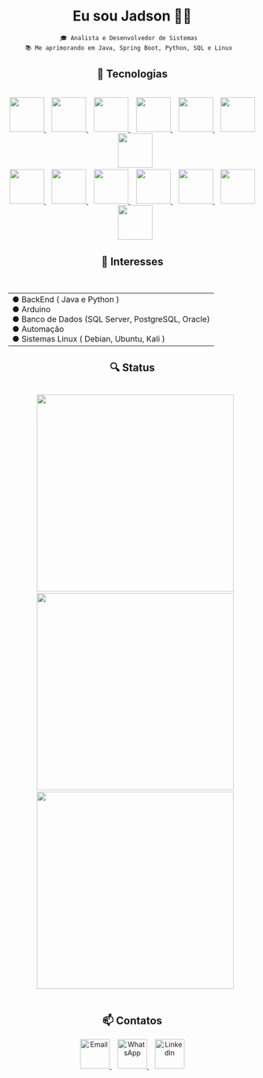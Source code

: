 <!--

**JadsonGitHub/JadsonGitHub** is a ✨ _special_ ✨ repository because its `README.md` (this file) appears on your GitHub profile.

## Hi there ✌🏾

-->

<h1 align = "center" >  Eu sou Jadson ✌🏾 </h1>

<div align="center">
    
    🎓 Analista e Desenvolvedor de Sistemas  
    📚 Me aprimorando em Java, Spring Boot, Python, SQL e Linux  
    
</div>

<h2 align = "center" >  📡 Tecnologias </h2><br>

<div align = "center" >
<!--
[![Java](https://skillicons.dev/icons?i=java&theme=light)](https://www.java.com)&nbsp;&nbsp;
[![Python](https://skillicons.dev/icons?i=py&)](https://www.python.org)&nbsp;&nbsp;
[![FastAPI](https://skillicons.dev/icons?i=fastapi&)](https://fastapi.tiangolo.com)&nbsp;&nbsp;
[![Spring Boot](https://skillicons.dev/icons?i=spring&theme=light)](https://spring.io/projects/spring-boot)&nbsp;&nbsp;
[![Debian](https://skillicons.dev/icons?i=debian&)](https://www.debian.org)&nbsp;&nbsp;
[![Linux](https://skillicons.dev/icons?i=linux&theme=light)](https://kernel.org)&nbsp;&nbsp;
[![Kali Linux](https://skillicons.dev/icons?i=kali&)](https://www.kali.org)&nbsp;&nbsp;
[![Ubuntu](https://skillicons.dev/icons?i=ubuntu&)](https://ubuntu.com)&nbsp;&nbsp;
[![Windows](https://skillicons.dev/icons?i=windows&)](https://www.microsoft.com/windows)&nbsp;&nbsp;
[![PostgreSQL](https://skillicons.dev/icons?i=postgres&)](https://www.postgresql.org)&nbsp;&nbsp;
[![Arduino](https://skillicons.dev/icons?i=arduino&)](https://www.arduino.cc)&nbsp;&nbsp;
[![Git](https://skillicons.dev/icons?i=git&)](https://git-scm.com)&nbsp;&nbsp;
[![IntelliJ IDEA](https://skillicons.dev/icons?i=idea&)](https://www.jetbrains.com/idea)&nbsp;&nbsp;
[![VS Code](https://skillicons.dev/icons?i=vscode&)](https://code.visualstudio.com)&nbsp;&nbsp;
-->
    
<div align="center">
  <a href="https://www.java.com"> 
    <img src="https://skillicons.dev/icons?i=java&theme=light" width="70" height="70" />
  </a>
  &nbsp;&nbsp;
  <a href="https://www.python.org">
    <img src="https://skillicons.dev/icons?i=py" width="70" height="70" />
  </a>
  &nbsp;&nbsp;
  <a href="https://fastapi.tiangolo.com">
    <img src="https://skillicons.dev/icons?i=fastapi" width="70" height="70" />
  </a>
  &nbsp;&nbsp;
  <a href="https://spring.io/projects/spring-boot">
    <img src="https://skillicons.dev/icons?i=spring&theme=light" width="70" height="70" />
  </a>
  &nbsp;&nbsp;
  <a href="https://www.debian.org">
    <img src="https://skillicons.dev/icons?i=debian" width="70" height="70" />
  </a>
  &nbsp;&nbsp;
  <a href="https://kernel.org">
    <img src="https://skillicons.dev/icons?i=linux&theme=light" width="70" height="70" />
  </a>
  &nbsp;&nbsp;
  <a href="https://www.kali.org">
    <img src="https://skillicons.dev/icons?i=kali" width="70" height="70" />
  </a>
  <br>
  <a href="https://ubuntu.com">
    <img src="https://skillicons.dev/icons?i=ubuntu" width="70" height="70" />
  </a>
  &nbsp;&nbsp;
  <a href="https://www.microsoft.com/windows">
    <img src="https://skillicons.dev/icons?i=windows" width="70" height="70" />
  </a>
  &nbsp;&nbsp;
  <a href="https://www.postgresql.org">
    <img src="https://skillicons.dev/icons?i=postgres" width="70" height="70" />
  </a>
  &nbsp;&nbsp;
  <a href="https://www.arduino.cc">
    <img src="https://skillicons.dev/icons?i=arduino" width="70" height="70" />
  </a>
  &nbsp;&nbsp;
  <a href="https://git-scm.com">
    <img src="https://skillicons.dev/icons?i=git" width="70" height="70" />
  </a>
  &nbsp;&nbsp;
  <a href="https://www.jetbrains.com/idea">
    <img src="https://skillicons.dev/icons?i=idea" width="70" height="70" />
  </a>
  &nbsp;&nbsp;
  <a href="https://code.visualstudio.com">
    <img src="https://skillicons.dev/icons?i=vscode" width="70" height="70" />
  </a>
</div>

<!-- [![My Skills](https://skillicons.dev/icons?i=java,py,fastapi,spring,debian,linux,kali,ubuntu,windows,postgres,arduino,git,idea,vscode&theme=light&perline=3)](https://skillicons.dev) -->

</div>

<h2 align = "center" > 🧠 Interesses </h2><br>

<div align="center">
  
|   |
|---|
| ● BackEnd ( Java e Python )<br>● Arduino<br>● Banco de Dados (SQL Server, PostgreSQL, Oracle)<br>● Automação<br>● Sistemas Linux ( Debian, Ubuntu, Kali )|

</div>

<h2 align = "center" > 🔍 Status </h2><br>

<div align="center">
    &nbsp;&nbsp;
  <img style="display: inline-block;" src="https://github-readme-stats.vercel.app/api?username=jadsongithub&show_icons=true&theme=dark&rank_icon=github" width="400" /><br>
    &nbsp;&nbsp;
  <img src="https://github-readme-streak-stats.herokuapp.com/?user=jadsongithub&theme=dark&hide_border=false&border_radius=8&currStreakLabel=C9D1D9" width="400" /><br>
    &nbsp;&nbsp;
  <img style="display: inline-block;" src="https://github-readme-stats.vercel.app/api/top-langs/?username=jadsongithub&layout=compact&theme=dark#gh-dark-mode-only" width="400" />
</div>

<br>

<!--
<img src="https://github-readme-streak-stats.herokuapp.com/?user=jadsongithub&theme=dark&hide_border=false&border_radius=8&background=0D1117&currStreakLabel=58A6FF&sideLabels=58A6FF&sideNums=C9D1D9&dates=C9D1D9&stroke=30363D" />

<img src="https://github-readme-stats.vercel.app/api?username=jadsongithub&show_icons=true&theme=dark&rank_icon=percentile" />

![Top Langs](https://github-readme-stats.vercel.app/api/top-langs/?username=jadsongithub&layout=compact&langs_count=10&hide=html&theme=dark&title_color=58A6FF&text_color=C9D1D9&icon_color=58A6FF&bg_color=0D1117&border_color=30363D&border_radius=8)

[![trophy](https://github-profile-trophy.vercel.app/?username=jadsongithub&theme=darkhub&no-bg=true&no-frame=true&margin-w=15&rank=-C,-B)](https://github.com/ryo-ma/github-profile-trophy)

![GitHub Stats](https://github-readme-stats.vercel.app/api?username=jadsongithub&show_icons=true&hide=prs,issues,contribs&count_private=true&include_all_commits=true&hide_title=false&disable_animations=false&hide_rank=false&rank_icon=github&show=reviews,discussions_started,discussions_answered&theme=dark&title_color=58A6FF&text_color=C9D1D9&icon_color=58A6FF&bg_color=0D1117&border_color=30363D&border_radius=8)

<div align = "center" ><img src = "https://github-readme-stats.vercel.app/api/wakatime?username=b630055d-d1c2-4dc3-b5f3-bd152fccc0b9&layout=compact&theme=dark#gh-dark-mode-only&hide_progress=false&display_format=percent" /></div>
-->

<h2 align = "center" > 📫 Contatos </h2>

<div align = "center" >  
    <a href="mailto:jadson.nascimento060@academico.ifs.edu.br" target="_blank">
      <img src="https://img.icons8.com/color/48/000000/email.png"  alt="Email" width="60" height="60" />
    </a>
    &nbsp;&nbsp;
    <a href="https://wa.me/+5579998290696" target="_blank">
      <img src="https://img.icons8.com/color/48/000000/whatsapp.png"  alt="WhatsApp" width="60" height="60" />
    </a>
    &nbsp;&nbsp;
    <a href="https://br.linkedin.com/in/jadson-nascimento-0600371b6"  target="_blank">
        <img src="https://img.icons8.com/color/48/000000/linkedin.png"  alt="LinkedIn" width="60" height="60" />
    </a>
</div>

<h1 align="center"></h1>
